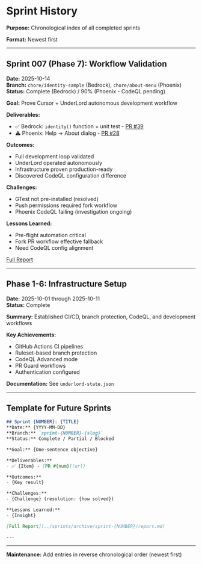 # Sprint History

**Purpose:** Chronological index of all completed sprints

**Format:** Newest first

---

## Sprint 007 (Phase 7): Workflow Validation
**Date:** 2025-10-14  
**Branch:** `chore/identity-sample` (Bedrock), `chore/about-menu` (Phoenix)  
**Status:** Complete (Bedrock) / 90% (Phoenix - CodeQL pending)

**Goal:** Prove Cursor + UnderLord autonomous development workflow

**Deliverables:**
- ✅ Bedrock: `identity()` function + unit test - [PR #39](https://github.com/DesignOpticsFast/bedrock/pull/39)
- ⚠️ Phoenix: Help → About dialog - [PR #28](https://github.com/DesignOpticsFast/phoenix/pull/28)

**Outcomes:**
- Full development loop validated
- UnderLord operated autonomously
- Infrastructure proven production-ready
- Discovered CodeQL configuration difference

**Challenges:**
- GTest not pre-installed (resolved)
- Push permissions required fork workflow
- Phoenix CodeQL failing (investigation ongoing)

**Lessons Learned:**
- Pre-flight automation critical
- Fork PR workflow effective fallback
- Need CodeQL config alignment

[Full Report](../sprints/archive/phase-07/report.md)

---

## Phase 1-6: Infrastructure Setup
**Date:** 2025-10-01 through 2025-10-11  
**Status:** Complete

**Summary:** Established CI/CD, branch protection, CodeQL, and development workflows

**Key Achievements:**
- GitHub Actions CI pipelines
- Ruleset-based branch protection
- CodeQL Advanced mode
- PR Guard workflows
- Authentication configured

**Documentation:** See `underlord-state.json`

---

## Template for Future Sprints

```markdown
## Sprint {NUMBER}: {TITLE}
**Date:** {YYYY-MM-DD}  
**Branch:** `sprint-{NUMBER}-{slug}`  
**Status:** Complete / Partial / Blocked

**Goal:** {One-sentence objective}

**Deliverables:**
- ✅ {Item} - [PR #{num}](url)

**Outcomes:**
- {Key result}

**Challenges:**
- {Challenge} (resolution: {how solved})

**Lessons Learned:**
- {Insight}

[Full Report](../sprints/archive/sprint-{NUMBER}/report.md)

---
```

---

**Maintenance:** Add entries in reverse chronological order (newest first)
